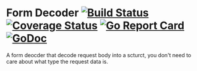 # Form Decoder [![Build Status](https://travis-ci.org/clevergo/form.svg?branch=master)](https://travis-ci.org/clevergo/form) [![Coverage Status](https://coveralls.io/repos/github/clevergo/form/badge.svg?branch=master)](https://coveralls.io/github/clevergo/form?branch=master) [![Go Report Card](https://goreportcard.com/badge/github.com/clevergo/form)](https://goreportcard.com/report/github.com/clevergo/form) [![GoDoc](https://godoc.org/github.com/clevergo/form?status.svg)](http://godoc.org/github.com/clevergo/form)

A form deocder that decode request body into a scturct, you don't need to care about what type the request data is.